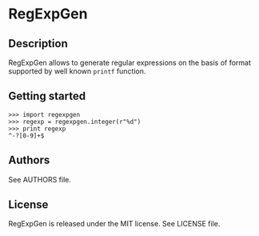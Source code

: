 ﻿RegExpGen
=========

Description
-----------

RegExpGen allows to generate regular expressions on the basis of format
supported by well known ``printf`` function.

Getting started
---------------

    >>> import regexpgen
    >>> regexp = regexpgen.integer(r"%d")
    >>> print regexp
    ^-?[0-9]+$

Authors
-------

See AUTHORS file.

License
-------

RegExpGen is released under the MIT license. See LICENSE file.
